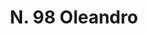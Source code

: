 ---
title: "N. 98 Oleandro"
permalink: "/edition/plant098/"
plant-name: "N. 98"
plant-number: "098"
plant-xml: "/assets/xml/plant098.xml"
plant-img1: "/assets/img/plant098_verso.jpg"
plant-img2: "/assets/img/plant098.jpg"
plant-title: "N. 98 Oleandro"
plant-taxon-link: "http://www.worldfloraonline.org/taxon/wfo-0000251577"
plant-taxon-content: "[Nerium Oleander L.]"
layout: single-xml
---